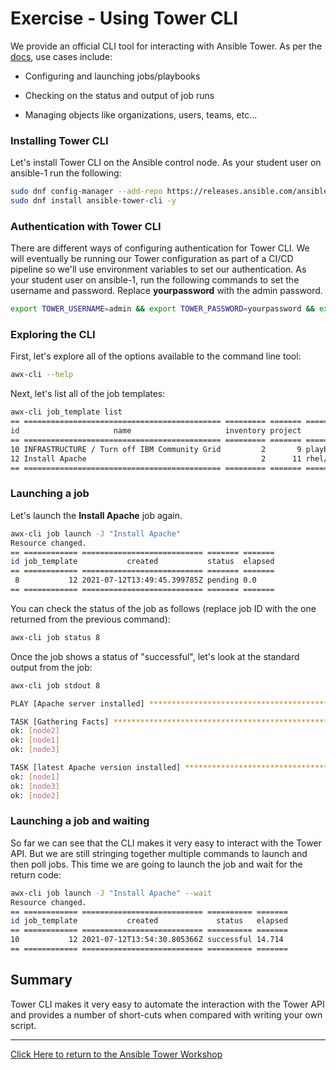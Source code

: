 # Exercise - Using Tower CLI

We provide an official CLI tool for interacting with Ansible Tower. As per the [docs](https://docs.ansible.com/ansible-tower/latest/html/towercli/index.html), use cases include:

* Configuring and launching jobs/playbooks

* Checking on the status and output of job runs

* Managing objects like organizations, users, teams, etc…

### Installing Tower CLI

Let's install Tower CLI on the Ansible control node. As your student user on ansible-1 run the following:

```bash
sudo dnf config-manager --add-repo https://releases.ansible.com/ansible-tower/cli/ansible-tower-cli-el8.repo
sudo dnf install ansible-tower-cli -y
```

### Authentication with Tower CLI

There are different ways of configuring authentication for Tower CLI. We will eventually be running our Tower configuration as part of a CI/CD pipeline so we'll use environment variables to set our authentication. As your student user on ansible-1, run the following commands to set the username and password. Replace **yourpassword** with the admin password.

```bash
export TOWER_USERNAME=admin && export TOWER_PASSWORD=yourpassword && export TOWER_VERIFY_SSL=false
```

### Exploring the CLI

First, let's explore all of the options available to the command line tool:

```bash
awx-cli --help
```

Next, let's list all of the job templates:

```bash
awx-cli job_template list
== ============================================ ========= ======= ==================================================== 
id                     name                     inventory project                       playbook                       
== ============================================ ========= ======= ==================================================== 
10 INFRASTRUCTURE / Turn off IBM Community Grid         2       9 playbooks/infrastructure/turn_off_community_grid.yml
12 Install Apache                                       2      11 rhel/apache/apache_install.yml
== ============================================ ========= ======= ====================================================
```

### Launching a job

Let's launch the **Install Apache** job again.

```bash
awx-cli job launch -J "Install Apache"
Resource changed.
== ============ =========================== ======= ======= 
id job_template           created           status  elapsed 
== ============ =========================== ======= ======= 
 8           12 2021-07-12T13:49:45.399785Z pending 0.0
== ============ =========================== ======= =======
```

You can check the status of the job as follows (replace job ID with the one returned from the previous command):

```bash
awx-cli job status 8
```

Once the job shows a status of "successful", let's look at the standard output from the job:

```bash
awx-cli job stdout 8

PLAY [Apache server installed] *************************************************

TASK [Gathering Facts] *********************************************************
ok: [node2]
ok: [node1]
ok: [node3]

TASK [latest Apache version installed] *****************************************
ok: [node1]
ok: [node3]
ok: [node2]
```

### Launching a job and waiting

So far we can see that the CLI makes it very easy to interact with the Tower API. But we are still stringing together multiple commands to launch and then poll jobs. This time we are going to launch the job and wait for the return code:

```bash
awx-cli job launch -J "Install Apache" --wait
Resource changed.          
== ============ =========================== ========== ======= 
id job_template           created             status   elapsed 
== ============ =========================== ========== ======= 
10           12 2021-07-12T13:54:30.805366Z successful 14.714
== ============ =========================== ========== =======
```

## Summary

Tower CLI makes it very easy to automate the interaction with the Tower API and provides a number of short-cuts when compared with writing your own script.

---

[Click Here to return to the Ansible Tower Workshop](../README.md)
